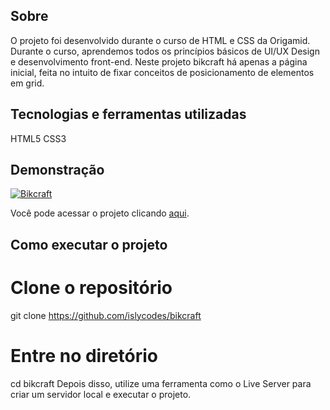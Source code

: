 ## Sobre

O projeto foi desenvolvido durante o curso de HTML e CSS da Origamid. Durante o curso, aprendemos todos os princípios básicos de UI/UX Design e desenvolvimento front-end. Neste projeto bikcraft há apenas a página inicial, feita no intuito de fixar conceitos de posicionamento de elementos em grid.

## Tecnologias e ferramentas utilizadas

HTML5
CSS3

## Demonstração

[![Bikcraft](https://imgur.com/a/uqMhutN "Clique para acessar o projeto")](https://islycodes.github.io/bikcraft/web/ "Clique para acessar o projeto")

Você pode acessar o projeto clicando [aqui](https://islycodes.github.io/bikcraft/web/).

## Como executar o projeto

# Clone o repositório

git clone https://github.com/islycodes/bikcraft

# Entre no diretório

cd bikcraft
Depois disso, utilize uma ferramenta como o Live Server para criar um servidor local e executar o projeto.
